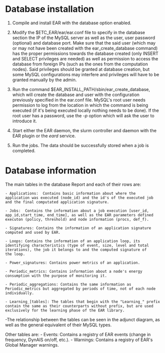 # Database installation

1. Compile and install EAR with the database option enabled.

2. Modify the $ETC_EAR/ear/ear.conf file to specify in the database section the IP of the MySQL server as well as the user, user password (optional) and database port. Make sure that the said user (which may or may not have been created with the ear_create_database command) has the proper permissions towards the database created (only INSERT and SELECT privileges are needed) as well as permission to access the database from foreign IPs (such as the ones from the computation nodes). Said privileges should be granted at database creation, but some MySQL configurations may interfere and privileges will have to be granted manually by the admin.

3. Run the command $EAR_INSTALL_PATH/sbin/ear_create_database, which will create the database and user with the configuration previously specified in the ear.conf file. MySQL's root user needs permission to log from the location in which the command is being executed (if it's being executed locally nothing needs to be done). If the root user has a password, use the _-p_ option which will ask the user to introduce it.

4. Start either the EAR daemon, the slurm controller and daemon with the EAR plugin or the _eard_ service.

5. Run the jobs. The data should be successfully stored when a job is completed.



# Database information

The main tables in the database Report and each of their rows are:

    - Applications:  Contains basic information about where the application was executed (node_id) and the id's of the executed job and the final computated application signature.

    - Jobs:  Contains the information about a job execution [user_id, app_id,start_time, end_time], as well as the EAR parameters defined executon (policy, threshold) and node information (procs, def_f). 

    - Signatures: Contains the information of an application signature computed and used by EAR.

    - Loops: Contains the information of an application loop, its identifying characteristics (type of event, size, level and total iterations), the job it belongs to and the computed signature of
    the loop.

    - Power_signatures: Contains power metrics of an application.
    
    - Periodic_metrics: Contains information about a node's energy consumption with the purpose of monitoring it.

    - Periodic_aggregations: Contains the same information as Periodic_metrics but aggregated by periods of time, not of each node individually.

    - Learning_[tables]: The tables that begin with the "Learning_" prefix contain the same as their counterparts without prefix, but are used exclusively for the learning phase of the EAR library.


-The relationship between the tables can be seen in the adjunct diagram, as 
 well as the general equivalent of their MySQL types.

Other tables are:
    - Events: Contains a registry of EAR events (change in frequency, DynAIS on/off, etc.).
    - Warnings: Contains a registry of EAR's Global Manager warnings.

